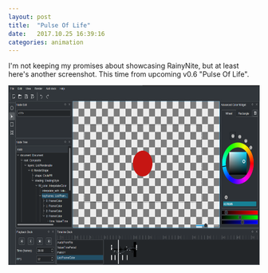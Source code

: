 ```yaml
---
layout: post
title:  "Pulse Of Life"
date:   2017.10.25 16:39:16
categories: animation
---
```


I'm not keeping my promises about showcasing RainyNite, but at least here's
another screenshot. This time from upcoming v0.6 "Pulse Of Life".

<cut/>

<a href="/images/screenshots/2017.10.25-pulse.png"><img src="/images/screenshots/2017.10.25-pulse.png" width="640" height="360" alt="editing pulse of life in RainyNite v0.6" title="In the process of making yet another useless animation..."/></a>
